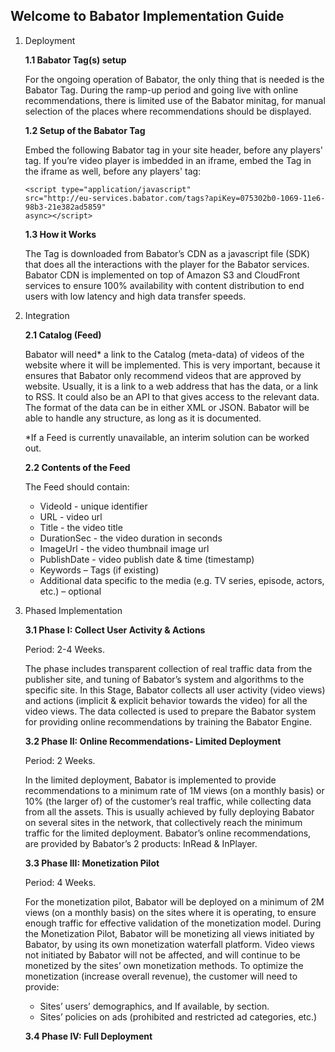 ## Welcome to Babator Implementation Guide

1. Deployment
  
    **1.1 Babator Tag(s) setup**
  
    For the ongoing operation of Babator, the only thing that is needed is the Babator Tag. During the
    ramp-up period and going live with online recommendations, there is limited use of the Babator minitag,
    for manual selection of the places where recommendations should be displayed.

    **1.2 Setup of the Babator Tag**

    Embed the following Babator tag in your site header, before any players' tag. If you’re video player
    is imbedded in an iframe, embed the Tag in the iframe as well, before any players' tag:
    
    ```
    <script type="application/javascript"
    src="http://eu-services.babator.com/tags?apiKey=075302b0-1069-11e6-98b3-21e382ad5859"
    async></script>
    ```
    
    **1.3 How it Works**

     The Tag is downloaded from Babator’s CDN as a javascript file (SDK) that does all the interactions
     with the player for the Babator services. Babator CDN is implemented on top of Amazon S3 and
     CloudFront services to ensure 100% availability with content distribution to end users with low
     latency and high data transfer speeds.
     
2. Integration

    **2.1 Catalog (Feed)**
    
    Babator will need* a link to the Catalog (meta-data) of videos of the website where it will be
    implemented. This is very important, because it ensures that Babator only recommend videos that are
    approved by website.
    Usually, it is a link to a web address that has the data, or a link to RSS. It could also be an API to that
    gives access to the relevant data.
    The format of the data can be in either XML or JSON. Babator will be able to handle any structure, as
    long as it is documented.
       
    *If a Feed is currently unavailable, an interim solution can be worked out.

    **2.2 Contents of the Feed**
     
    The Feed should contain:
    * VideoId - unique identifier
    * URL - video url
    * Title - the video title
    * DurationSec - the video duration in seconds
    * ImageUrl - the video thumbnail image url
    * PublishDate - video publish date & time (timestamp)
    * Keywords – Tags (if existing)
    * Additional data specific to the media (e.g. TV series, episode, actors, etc.) – optional


3. Phased Implementation

    **3.1 Phase I: Collect User Activity & Actions**
    
    Period: 2-4 Weeks.
    
    The phase includes transparent collection of real traffic data from the publisher site, and tuning of
    Babator’s system and algorithms to the specific site.
    In this Stage, Babator collects all user activity (video views) and actions (implicit & explicit behavior
    towards the video) for all the video views. The data collected is used to prepare the Babator system
    for providing online recommendations by training the Babator Engine.

    **3.2 Phase II: Online Recommendations- Limited Deployment**
    
    Period: 2 Weeks.
    
    In the limited deployment, Babator is implemented to provide recommendations to a minimum rate
    of 1M views (on a monthly basis) or 10% (the larger of) of the customer’s real traffic, while collecting
    data from all the assets. This is usually achieved by fully deploying Babator on several sites in the
    network, that collectively reach the minimum traffic for the limited deployment.
    Babator’s online recommendations, are provided by Babator’s 2 products: InRead & InPlayer.

    **3.3 Phase III: Monetization Pilot**
    
    Period: 4 Weeks.
    
    For the monetization pilot, Babator will be deployed on a minimum of 2M views (on a monthly basis)
    on the sites where it is operating, to ensure enough traffic for effective validation of the monetization
    model.
    During the Monetization Pilot, Babator will be monetizing all views initiated by Babator, by using its
    own monetization waterfall platform. Video views not initiated by Babator will not be affected, and will
    continue to be monetized by the sites’ own monetization methods.
    To optimize the monetization (increase overall revenue), the customer will need to provide:
    * Sites’ users’ demographics, and If available, by section.
    * Sites’ policies on ads (prohibited and restricted ad categories, etc.)

    **3.4 Phase IV: Full Deployment**
    
